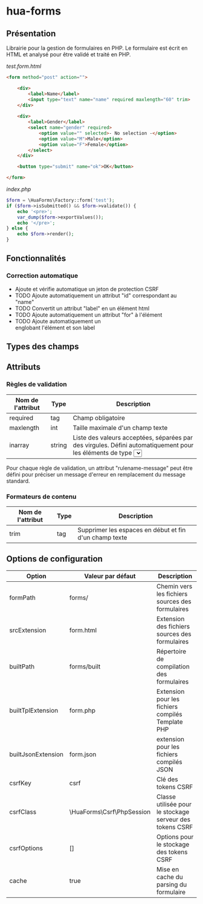 # hua-forms

## Présentation

Librairie pour la gestion de formulaires en PHP.
Le formulaire est écrit en HTML et analysé pour être validé et traité en PHP.

*test.form.html*

```html
<form method="post" action="">

	<div>
		<label>Name</label>
		<input type="text" name="name" required maxlength="60" trim>
	</div>
	
	<div>
		<label>Gender</label>
		<select name="gender" required>
			<option value="" selected>- No selection -</option>
			<option value="M">Male</option>
			<option value="F">Female</option>
		</select>
	</div>

	<button type="submit" name="ok">OK</button>

</form>
```

*index.php*

```php
$form = \HuaForms\Factory::form('test');
if ($form->isSubmitted() && $form->validate()) {
    echo '<pre>';
    var_dump($form->exportValues());
    echo '</pre>';
} else {
	echo $form->render();
}
```

## Fonctionnalités

### Correction automatique

* Ajoute et vérifie automatique un jeton de protection CSRF
* TODO Ajoute automatiquement un attribut "id" correspondant au "name"
* TODO Convertit un attribut "label" en un élément html <label>
* TODO Ajoute automatiquement un attribut "for" à l'élément <label>
* TODO Ajoute automatiquement un <div> englobant l'élément et son label

## Types des champs

## Attributs

### Règles de validation

Nom de l'attribut | Type | Description
--- | --- | ---
required | tag | Champ obligatoire
maxlength | int | Taille maximale d'un champ texte
inarray | string | Liste des valeurs acceptées, séparées par des virgules. Défini automatiquement pour les éléments de type <select>

Pour chaque règle de validation, un attribut "rulename-message" peut être défini pour préciser un message d'erreur
en remplacement du message standard.

### Formateurs de contenu

Nom de l'attribut | Type | Description
--- | --- | ---
trim | tag | Supprimer les espaces en début et fin d'un champ texte

## Options de configuration

Option | Valeur par défaut | Description
--- | --- | ---
formPath | forms/ | Chemin vers les fichiers sources des formulaires
srcExtension | form.html | Extension des fichiers sources des formulaires
builtPath | forms/built | Répertoire de compilation des formulaires
builtTplExtension | form.php | Extension pour les fichiers compilés Template PHP
builtJsonExtension | form.json | extension pour les fichiers compilés JSON
csrfKey | csrf | Clé des tokens CSRF
csrfClass | \HuaForms\Csrf\PhpSession | Classe utilisée pour le stockage serveur des tokens CSRF
csrfOptions | [] | Options pour le stockage des tokens CSRF
cache | true | Mise en cache du parsing du formulaire

